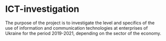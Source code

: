 # ICT-investigation
The purpose of the project is to investigate the level and specifics of the use of information and communication technologies at enterprises of Ukraine for the period 2019-2021, depending on the sector of the economy.
